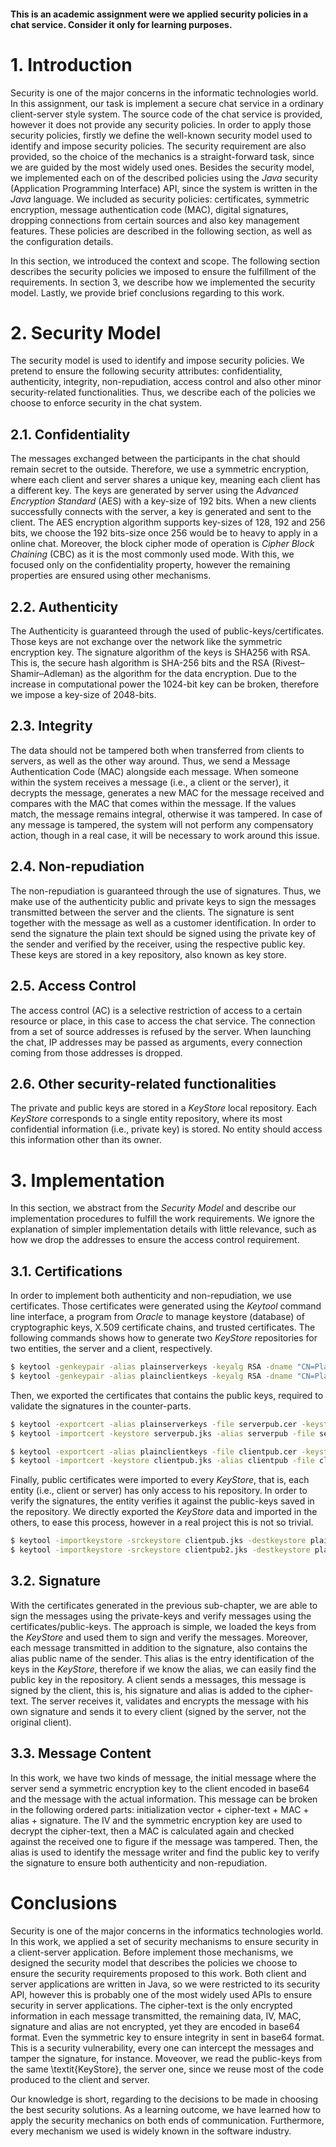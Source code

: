 #### This is an academic assignment were we applied security policies in a chat service. Consider it only for learning purposes.

# 1. Introduction 

Security is one of the major concerns in the informatic technologies world. In this assignment, our task is implement a secure chat service in a ordinary client-server style system. The source code of the chat service is provided, however it does not provide any security policies. In order to apply those security policies, firstly we define the well-known security model used to identify and impose security policies. The security requirement are also provided, so the choice of the mechanics is a straight-forward task, since we are guided by the most widely used ones.
Besides the security model, we implemented each on of the described policies using the *Java* security (Application Programming Interface) API, since the system is written in the *Java* language. We included as security policies: certificates, symmetric encryption, message authentication code (MAC), digital signatures, dropping connections from certain sources and also key management features. These policies are described in the following section, as well as the configuration details.

In this section, we introduced the context and scope. The following section describes the security policies we imposed to ensure the fulfillment of the requirements. In section 3, we describe how we implemented the security model. Lastly, we provide brief conclusions regarding to this work.


# 2. Security Model 

The security model is used to identify and impose security policies. We pretend to ensure the following security attributes: confidentiality, authenticity, integrity, non-repudiation, access control and also other minor security-related functionalities. Thus, we describe each of the policies we choose to enforce security in the chat system.

## 2.1. Confidentiality

The messages exchanged between the participants in the chat should remain secret to the outside. Therefore, we use a symmetric encryption, where each client and server shares a unique key, meaning each client has a different key. The keys are generated by server using the *Advanced Encryption Standard* (AES) with a key-size of 192 bits. When a new clients successfully connects with the server, a key is generated and sent to the client. The AES encryption algorithm supports key-sizes of 128, 192 and 256 bits, we choose the 192 bits-size once 256 would be to heavy to apply in a online chat. Moreover, the block cipher mode of operation is *Cipher Block Chaining* (CBC) as it is the most commonly used mode. With this, we focused only on the confidentiality property, however the remaining properties are ensured using other mechanisms.

## 2.2. Authenticity

The Authenticity is guaranteed through the used of public-keys/certificates. Those keys are not exchange over the network like the symmetric encryption key. The signature algorithm of the keys is SHA256 with RSA. This is, the secure hash algorithm is SHA-256 bits and the RSA (Rivest–Shamir–Adleman) as the algorithm for the data encryption. Due to the increase in computational power the 1024-bit key can be broken, therefore we impose a key-size of 2048-bits.

## 2.3. Integrity

The data should not be tampered both when transferred from clients to servers, as well as the other way around. Thus, we send a Message Authentication Code (MAC) alongside each message. When someone within the system receives a message (i.e., a client or the server), it decrypts the message, generates a new MAC for the message received and compares with the MAC that comes within the message. If the values match, the message remains integral, otherwise it was tampered. In case of any message is tampered, the system will not perform any compensatory action, though in a real case, it will be necessary to work around this issue.

## 2.4. Non-repudiation

The non-repudiation is guaranteed through the use of signatures. Thus, we make use of the authenticity public and private keys to sign the messages transmitted between the server and the clients. The signature is sent together with the message as well as a customer identification. In order to send the signature the plain text should be signed using the private key of the sender and verified by the receiver, using the respective public key. These keys are stored in a key repository, also known as key store.

## 2.5. Access Control

The access control (AC) is a selective restriction of access to a certain resource or place, in this case to access the chat service. The connection from a set of source addresses is refused by the server. When launching the chat, IP addresses may be passed as arguments, every connection coming from those addresses is dropped.

## 2.6. Other security-related functionalities

The private and public keys are stored in a *KeyStore* local repository. Each *KeyStore* corresponds to a single entity repository, where its most confidential information (i.e., private key) is stored. No entity should access this information other than its owner.

# 3. Implementation

In this section, we abstract from the *Security Model* and describe our implementation procedures to fulfill the work requirements. We ignore the explanation of simpler implementation details with little relevance, such as how we drop the addresses to ensure the access control requirement.

## 3.1. Certifications
In order to implement both authenticity and non-repudiation, we use certificates. Those certificates were generated using the *Keytool* command line interface, a program from *Oracle* to manage keystore (database) of cryptographic keys, X.509 certificate chains, and trusted certificates. The following commands shows how to generate two *KeyStore* repositories for two entities, the server and a client, respectively.

~~~bash
$ keytool -genkeypair -alias plainserverkeys -keyalg RSA -dname "CN=Plain Server, OU=DEI, O=UC, L=Coimbra, ST=Coimbra, C=PT" -keypass password -keystore plainserver.jks -storepass password
$ keytool -genkeypair -alias plainclientkeys -keyalg RSA -dname "CN=Plain Server, OU=DEI, O=UC, L=Coimbra, ST=Coimbra, C=PT" -keypass password -keystore plainclient.jks -storepass password
~~~

Then, we exported the certificates that contains the public keys, required to validate the signatures in the counter-parts.

~~~bash
$ keytool -exportcert -alias plainserverkeys -file serverpub.cer -keystore plainserver.jks -storepass password
$ keytool -importcert -keystore serverpub.jks -alias serverpub -file serverpub.cer -storepass password

$ keytool -exportcert -alias plainclientkeys -file clientpub.cer -keystore plainclient.jks -storepass password
$ keytool -importcert -keystore clientpub.jks -alias clientpub -file clientpub.cer -storepass password
~~~

Finally, public certificates were imported to every *KeyStore*, that is, each entity (i.e., client or server) has only access to his repository. In order to verify the signatures, the entity verifies it against the public-keys saved in the repository. We directly exported the *KeyStore* data and imported in the others, to ease this process, however in a real project this is not so trivial.

~~~bash
$ keytool -importkeystore -srckeystore clientpub.jks -destkeystore plainserver.jks
$ keytool -importkeystore -srckeystore clientpub2.jks -destkeystore plainserver.jks
~~~

## 3.2. Signature

With the certificates generated in the previous sub-chapter, we are able to sign the messages using the private-keys and verify messages using the certificates/public-keys. The approach is simple, we loaded the keys from the *KeyStore* and used them to sign and verify the messages. Moreover, each message transmitted in addition to the signature, also contains the alias public name of the sender. This alias is the entry identification of the keys in the *KeyStore*, therefore if we know the alias, we can easily find the public key in the repository. 
A client sends a messages, this message is signed by the client, this is, his signature and alias is added to the cipher-text. The server receives it, validates and encrypts the message with his own signature and sends it to every client (signed by the server, not the original client).

## 3.3. Message Content

In this work, we have two kinds of message, the initial message where the server send a symmetric encryption key to the client encoded in base64 and the message with the actual information. This message can be broken in the following ordered parts: initialization vector + cipher-text + MAC + alias + signature. The IV and the symmetric encryption key are used to decrypt the cipher-text, then a MAC is calculated again and checked against the received one to figure if the message was tampered. Then, the alias is used to identify the message writer and find the public key to verify the signature to ensure both authenticity and non-repudiation.

# Conclusions
Security is one of the major concerns in the informatics technologies world. In this work, we applied a set of security mechanisms to ensure security in a client-server application. Before implement those mechanisms, we designed the security model that describes the policies we choose to ensure the security requirements proposed to this work.
Both client and server applications are written in Java, so we were restricted to its security API, however this is probably one of the most widely used APIs to ensure security in server applications. 
The cipher-text is the only encrypted information in each message transmitted, the remaining data, IV, MAC, signature and alias are not encrypted, yet they are encoded in base64 format. Even the symmetric key to ensure integrity in sent in base64 format. This is a security vulnerability, every one can intercept the messages and tamper the signature, for instance. Moveover, we read the public-keys from the same \textit{KeyStore}, the server one, since we reuse most of the code produced to the client and server.

Our knowledge is short, regarding to the decisions to be made in choosing the best security solutions. As a learning outcome, we have learned how to apply the security mechanics on both ends of communication. Furthermore, every mechanism we used is widely known in the software industry.
